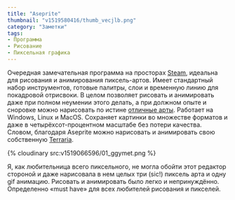```yaml
---
title: "Aseprite"
thumbnail: "v1519580416/thumb_vecjlb.png"
category: "Заметки"
tags:
- Программа
- Рисование
- Пиксельная графика
---
```


Очередная замечательная программа на просторах [Steam][1], идеальна для рисования и анимирования пиксель-артов. Имеет стандартный набор инструментов, готовые палитры, слои и временную линию для покадровой отрисвоки. В целом позволяет рисовать и анимировать даже при полном неумении этого делать, а при должном опыте и сноровке можно нарисовать по истине [отличные арты][2]. Работает на Windows, Linux и MacOS. Сохраняет картинки во множестве форматов и даже в четырёхсот-процентном масштабе без потери качества. Словом, благодаря Aseprite можно нарисовать и анимировать свою собственную [Terraria][3]. 

{% cloudinary src:v1519066596/01_ggymet.png %}

Я, как любительница всего пиксельного, не могла обойти этот редактор стороной и даже нарисовала в нем целых три (sic!) пиксель арта и одну gif анимацию. Рисовать и анимировать было легко и непринуждённо. Определенно «must have» для всех любителей рисования и пикселей.

[1]:    http://store.steampowered.com/app/431730/Aseprite/
[2]:    http://steamcommunity.com/app/431730/images/
[3]:    http://store.steampowered.com/app/105600/Terraria/